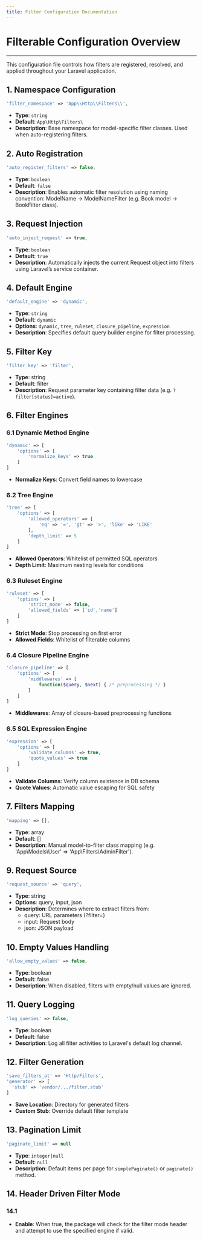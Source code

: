 ```yaml
---
title: Filter Configuration Documentation
---
```


# Filterable Configuration Overview

---

This configuration file controls how filters are registered, resolved, and applied throughout your Laravel application.

## 1. Namespace Configuration

```php
'filter_namespace' => 'App\\Http\\Filters\\',
```

- **Type**: `string`
- **Default**: `App\Http\Filters\`
- **Description**: Base namespace for model-specific filter classes. Used when auto-registering filters.

## 2. Auto Registration

```php
'auto_register_filters' => false,
```

- **Type**: `boolean`
- **Default**: `false`
- **Description**: Enables automatic filter resolution using naming convention:
  ModelName → ModelNameFilter (e.g. Book model → BookFilter class).

## 3. Request Injection

```php
'auto_inject_request' => true,
```

- **Type**: `boolean`
- **Default**: `true`
- **Description**: Automatically injects the current Request object into filters using Laravel’s service container.

## 4. Default Engine

```php
'default_engine' => 'dynamic',
```

- **Type**: `string`
- **Default**: `dynamic`
- **Options**: `dynamic`, `tree`, `ruleset`, `closure_pipeline`, `expression`
- **Description**: Specifies default query builder engine for filter processing.

## 5. Filter Key

```php
'filter_key' => 'filter',
```

- **Type**: string
- **Default**: filter
- **Description**: Request parameter key containing filter data (e.g. `?filter[status]=active`).

## 6. Filter Engines

### 6.1 Dynamic Method Engine

```php
'dynamic' => [
    'options' => [
        'normalize_keys' => true
    ]
]
```

- **Normalize Keys**: Convert field names to lowercase

### 6.2 Tree Engine

```php
'tree' => [
    'options' => [
        'allowed_operators' => [
            'eq' => '=', 'gt' => '>', 'like' => 'LIKE'
        ],
        'depth_limit' => 5
    ]
]
```

- **Allowed Operators**: Whitelist of permitted SQL operators
- **Depth Limit**: Maximum nesting levels for conditions

### 6.3 Ruleset Engine

```php
'ruleset' => [
    'options' => [
        'strict_mode' => false,
        'allowed_fields' => ['id','name']
    ]
]
```

- **Strict Mode**: Stop processing on first error
- **Allowed Fields**: Whitelist of filterable columns

### 6.4 Closure Pipeline Engine

```php
'closure_pipeline' => [
    'options' => [
        'middlewares' => [
            function($query, $next) { /* preprocessing */ }
        ]
    ]
]
```

- **Middlewares**: Array of closure-based preprocessing functions

### 6.5 SQL Expression Engine

```php
'expression' => [
    'options' => [
        'validate_columns' => true,
        'quote_values' => true
    ]
]
```

- **Validate Columns**: Verify column existence in DB schema
- **Quote Values**: Automatic value escaping for SQL safety

## 7. Filters Mapping

```php
'mapping' => [],
```

- **Type**: array
- **Default**: []
- **Description**: Manual model-to-filter class mapping (e.g. 'App\Models\User' => 'App\Filters\AdminFilter').

## 9. Request Source

```php
'request_source' => 'query',
```

- **Type**: string
- **Options**: query, input, json
- **Description**: Determines where to extract filters from:
  - query: URL parameters (?filter=)
  - input: Request body
  - json: JSON payload

## 10. Empty Values Handling

```php
'allow_empty_values' => false,
```

- **Type**: boolean
- **Default**: false
- **Description**: When disabled, filters with empty/null values are ignored.

## 11. Query Logging

```php
'log_queries' => false,
```

- **Type**: boolean
- **Default**: false
- **Description**: Log all filter activities to Laravel's default log channel.

## 12. Filter Generation

```php
'save_filters_at' => 'Http/Filters',
'generator' => [
  'stub' => 'vendor/.../filter.stub'
]
```

- **Save Location**: Directory for generated filters
- **Custom Stub**: Override default filter template

## 13. Pagination Limit

```php
'paginate_limit' => null
```

- **Type**: `integer|null`
- **Default**: `null`
- **Description**: Default items per page for `simplePaginate()` or `paginate()` method.

## 14. Header Driven Filter Mode

### 14.1

- **Enable**: When true, the package will check for the filter mode header and attempt to use the specified engine if valid.
